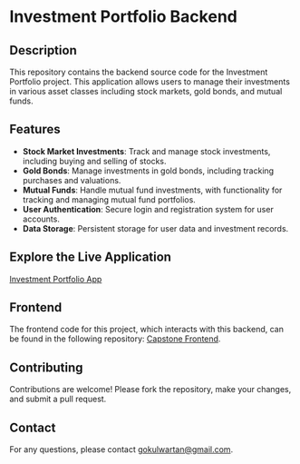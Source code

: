 # Investment Portfolio Backend

## Description

This repository contains the backend source code for the Investment Portfolio project. This application allows users to manage their investments in various asset classes including stock markets, gold bonds, and mutual funds.

## Features

- **Stock Market Investments**: Track and manage stock investments, including buying and selling of stocks.
- **Gold Bonds**: Manage investments in gold bonds, including tracking purchases and valuations.
- **Mutual Funds**: Handle mutual fund investments, with functionality for tracking and managing mutual fund portfolios.
- **User Authentication**: Secure login and registration system for user accounts.
- **Data Storage**: Persistent storage for user data and investment records.

## Explore the Live Application
[Investment Portfolio App](https://investment-portfolio-a4e89.web.app/)

## Frontend

The frontend code for this project, which interacts with this backend, can be found in the following repository: [Capstone Frontend](https://github.com/WartanRM/Capstone-Frontend).

## Contributing

Contributions are welcome! Please fork the repository, make your changes, and submit a pull request.

## Contact

For any questions, please contact [gokulwartan@gmail.com](mailto:gokulwartan@gmail.com).
